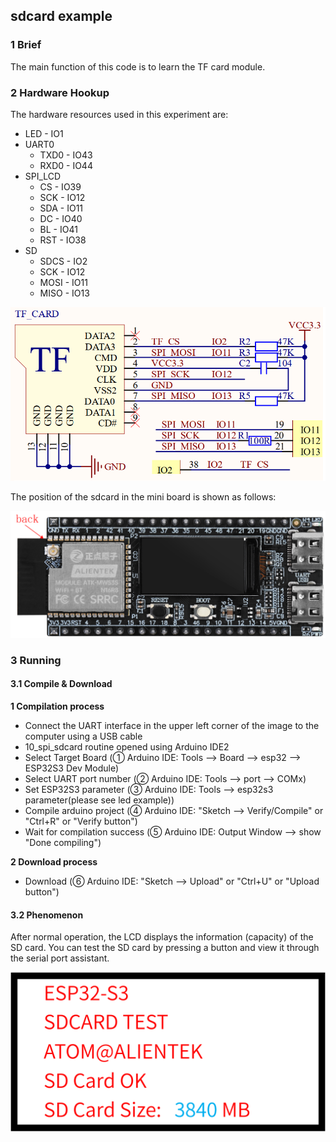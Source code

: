 ## sdcard example

### 1 Brief

The main function of this code is to learn the TF card module.

### 2 Hardware Hookup

The hardware resources used in this experiment are:

- LED - IO1
- UART0
	- TXD0 - IO43
	- RXD0 - IO44
- SPI_LCD
	- CS - IO39
	- SCK - IO12
	- SDA - IO11
	- DC - IO40
	- BL - IO41
	- RST - IO38
- SD
	- SDCS - IO2
	- SCK - IO12
	- MOSI - IO11
	- MISO - IO13

<img src="../../../../1_docs/3_figures/examples/sdcard/sdcard_sch.png" style="zoom:80%;" />

The position of the sdcard in the mini board is shown as follows:

<img src="../../../../1_docs/3_figures/examples/sdcard/sdcard_position.png" style="zoom:50%;" />

### 3 Running

#### 3.1 Compile & Download

**1 Compilation process**

- Connect the UART interface in the upper left corner of the image to the computer using a USB cable
- 10_spi_sdcard routine opened using Arduino IDE2
- Select Target Board (① Arduino IDE: Tools --> Board --> esp32 --> ESP32S3 Dev Module)
- Select UART port number (② Arduino IDE: Tools --> port --> COMx)
- Set ESP32S3 parameter (③ Arduino IDE: Tools --> esp32s3 parameter(please see led example))
- Compile arduino project (④ Arduino IDE: "Sketch --> Verify/Compile" or "Ctrl+R" or "Verify button")
- Wait for compilation success (⑤ Arduino IDE: Output Window --> show "Done compiling")

**2 Download process**

- Download (⑥ Arduino IDE: "Sketch --> Upload" or "Ctrl+U" or "Upload button")

#### 3.2 Phenomenon

After normal operation, the LCD displays the information (capacity) of the SD card. You can test the SD card by pressing a button and view it through the serial port assistant.

<img src="../../../../1_docs/3_figures/examples/sdcard/sdcard_phe.png" style="zoom:50%;" />